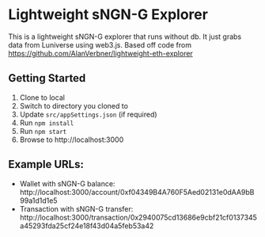 # Lightweight sNGN-G Explorer

This is a lightweight sNGN-G explorer that runs without db. It just grabs data from Luniverse using web3.js. Based off code from https://github.com/AlanVerbner/lightweight-eth-explorer

## Getting Started
1. Clone to local 
2. Switch to directory you cloned to
3. Update `src/appSettings.json` (if required)
4. Run `npm install`
5. Run `npm start`
6. Browse to http://localhost:3000

## Example URLs:
* Wallet with sNGN-G balance: http://localhost:3000/account/0xf04349B4A760F5Aed02131e0dAA9bB99a1d1d1e5
* Transaction with sNGN-G transfer: http://localhost:3000/transaction/0x2940075cd13686e9cbf21cf0137345a45293fda25cf24e18f43d04a5feb53a42
